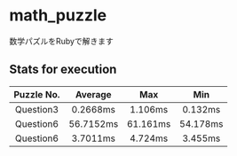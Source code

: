 # math_puzzle
数学パズルをRubyで解きます

## Stats for execution

| Puzzle No. | Average    | Max       | Min      |
| :--------: | :-----:    | :-:       | :-:      |
| Question3  | 0.2668ms   | 1.106ms   | 0.132ms  |
| Question6  | 56.7152ms  | 61.161ms  | 54.178ms |
| Question6  | 3.7011ms   | 4.724ms   | 3.455ms  |
